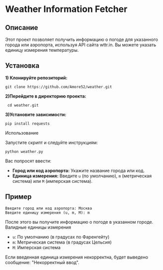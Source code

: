 # Weather Information Fetcher 

## Описание 
Этот проект позволяет получить информацию о погоде для указанного города или аэропорта, используя API сайта wttr.in. Вы можете указать единицу измерения температуры.

## Установка  
**1) Клонируйте репозиторий:**

``` 
git clone https://github.com/Amore52/weather.git 
``` 
**2)Перейдите в директорию проекта:**
```
 cd weather.git 
 ``` 
**3)Установите зависимости:**
``` 
pip install requests 
``` 

Использование 

Запустите скрипт и следуйте инструкциям: 
``` 
python weather.py 
``` 
Вас попросят ввести: 

* **Город или код аэропорта:** Укажите название города или код.
* **Единица измерения:** Введите ``u`` (по умолчанию), ``m`` (метрическая система) или ``M`` (имперская система). 

## Пример 
``` 
Введите город или код аэропорта: Москва 
Введите единицу измерения (u, m, M): m 
``` 
После этого вы получите информацию о погоде в указанном городе. Валидные единицы измерения 
* ``u``: По умолчанию (в градусах по Фаренгейту) 
* ``m``: Метрическая система (в градусах Цельсия) 
* ``M``: Имперская система 

Если введенная единица измерения некорректна, будет выведено сообщение: "Некорректный ввод".
